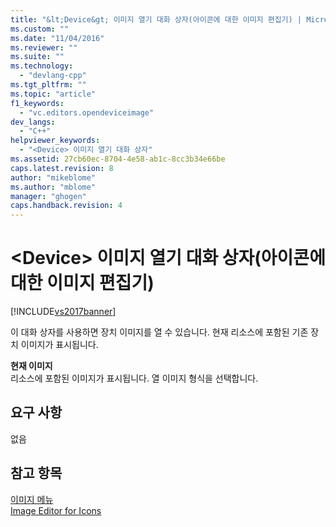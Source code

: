 ```yaml
---
title: "&lt;Device&gt; 이미지 열기 대화 상자(아이콘에 대한 이미지 편집기) | Microsoft Docs"
ms.custom: ""
ms.date: "11/04/2016"
ms.reviewer: ""
ms.suite: ""
ms.technology: 
  - "devlang-cpp"
ms.tgt_pltfrm: ""
ms.topic: "article"
f1_keywords: 
  - "vc.editors.opendeviceimage"
dev_langs: 
  - "C++"
helpviewer_keywords: 
  - "<Device> 이미지 열기 대화 상자"
ms.assetid: 27cb60ec-8704-4e58-ab1c-8cc3b34e66be
caps.latest.revision: 8
author: "mikeblome"
ms.author: "mblome"
manager: "ghogen"
caps.handback.revision: 4
---
```

# &lt;Device&gt; 이미지 열기 대화 상자(아이콘에 대한 이미지 편집기)
[!INCLUDE[vs2017banner](../assembler/inline/includes/vs2017banner.md)]

이 대화 상자를 사용하면 장치 이미지를 열 수 있습니다.  현재 리소스에 포함된 기존 장치 이미지가 표시됩니다.  
  
 **현재 이미지**  
 리소스에 포함된 이미지가 표시됩니다.  열 이미지 형식을 선택합니다.  
  
## 요구 사항  
 없음  
  
## 참고 항목  
 [이미지 메뉴](../mfc/image-menu-image-editor-for-icons.md)   
 [Image Editor for Icons](../mfc/image-editor-for-icons.md)